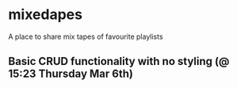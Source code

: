 # mixedapes
A place to share mix tapes of favourite playlists

## Basic CRUD functionality with no styling (@ 15:23 Thursday Mar 6th)

